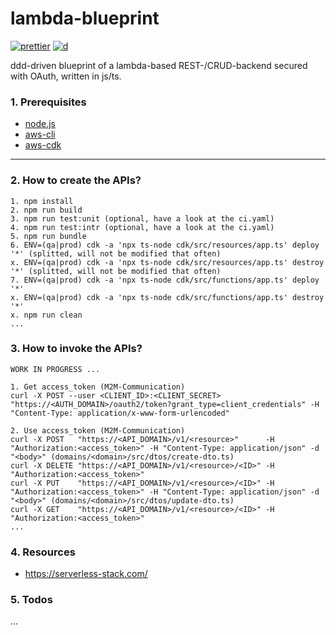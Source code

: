 # lambda-blueprint

[![prettier](https://img.shields.io/badge/code_style-prettier-ff69b4.svg)](https://github.com/prettier/prettier)
[![d](https://api.dependabot.com/badges/status?host=github&repo=Syy0n/lambda-blueprint)](https://dependabot.com)

ddd-driven blueprint of a lambda-based REST-/CRUD-backend secured with OAuth, written in js/ts.

### 1. Prerequisites

- [node.js](https://nodejs.org/en/download)
- [aws-cli](https://docs.aws.amazon.com/cli/index.html)
- [aws-cdk](https://docs.aws.amazon.com/cdk/index.html)

---

### 2. How to create the APIs?

```
1. npm install
2. npm run build
3. npm run test:unit (optional, have a look at the ci.yaml)
4. npm run test:intr (optional, have a look at the ci.yaml)
5. npm run bundle
6. ENV=(qa|prod) cdk -a 'npx ts-node cdk/src/resources/app.ts' deploy  '*' (splitted, will not be modified that often)
x. ENV=(qa|prod) cdk -a 'npx ts-node cdk/src/resources/app.ts' destroy '*' (splitted, will not be modified that often)
7. ENV=(qa|prod) cdk -a 'npx ts-node cdk/src/functions/app.ts' deploy  '*'
x. ENV=(qa|prod) cdk -a 'npx ts-node cdk/src/functions/app.ts' destroy '*'
x. npm run clean
...
```

### 3. How to invoke the APIs?

```
WORK IN PROGRESS ...

1. Get access_token (M2M-Communication)
curl -X POST --user <CLIENT_ID>:<CLIENT_SECRET> "https://<AUTH_DOMAIN>/oauth2/token?grant_type=client_credentials" -H "Content-Type: application/x-www-form-urlencoded"

2. Use access_token (M2M-Communication)
curl -X POST   "https://<API_DOMAIN>/v1/<resource>"      -H "Authorization:<access_token>" -H "Content-Type: application/json" -d "<body>" (domains/<domain>/src/dtos/create-dto.ts)
curl -X DELETE "https://<API_DOMAIN>/v1/<resource>/<ID>" -H "Authorization:<access_token>"
curl -X PUT    "https://<API_DOMAIN>/v1/<resource>/<ID>" -H "Authorization:<access_token>" -H "Content-Type: application/json" -d "<body>" (domains/<domain>/src/dtos/update-dto.ts)
curl -X GET    "https://<API_DOMAIN>/v1/<resource>/<ID>" -H "Authorization:<access_token>"
...
```

### 4. Resources

- https://serverless-stack.com/

### 5. Todos

...
